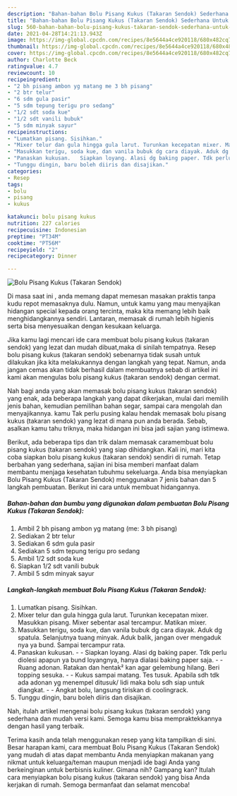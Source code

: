 ```yaml
---
description: "Bahan-bahan Bolu Pisang Kukus (Takaran Sendok) Sederhana Untuk Jualan"
title: "Bahan-bahan Bolu Pisang Kukus (Takaran Sendok) Sederhana Untuk Jualan"
slug: 560-bahan-bahan-bolu-pisang-kukus-takaran-sendok-sederhana-untuk-jualan
date: 2021-04-28T14:21:13.943Z
image: https://img-global.cpcdn.com/recipes/8e5644a4ce920118/680x482cq70/bolu-pisang-kukus-takaran-sendok-foto-resep-utama.jpg
thumbnail: https://img-global.cpcdn.com/recipes/8e5644a4ce920118/680x482cq70/bolu-pisang-kukus-takaran-sendok-foto-resep-utama.jpg
cover: https://img-global.cpcdn.com/recipes/8e5644a4ce920118/680x482cq70/bolu-pisang-kukus-takaran-sendok-foto-resep-utama.jpg
author: Charlotte Beck
ratingvalue: 4.7
reviewcount: 10
recipeingredient:
- "2 bh pisang ambon yg matang me 3 bh pisang"
- "2 btr telur"
- "6 sdm gula pasir"
- "5 sdm tepung terigu pro sedang"
- "1/2 sdt soda kue"
- "1/2 sdt vanili bubuk"
- "5 sdm minyak sayur"
recipeinstructions:
- "Lumatkan pisang. Sisihkan."
- "Mixer telur dan gula hingga gula larut. Turunkan kecepatan mixer. Masukkan pisang. Mixer sebentar asal tercampur. Matikan mixer."
- "Masukkan terigu, soda kue, dan vanila bubuk dg cara diayak. Aduk dg spatula. Selanjutnya tuang minyak. Aduk balik, jangan over mengaduk nya ya bund. Sampai tercampur rata."
- "Panaskan kukusan.   Siapkan loyang. Alasi dg baking paper. Tdk perlu diolesi apapun ya bund loyangnya, hanya dialasi baking paper saja.  Ruang adonan. Ratakan dan hentak² kan agar gelembung hilang. Beri topping sesuka.   Kukus sampai matang. Tes tusuk. Apabila sdh tdk ada adonan yg menempel ditusuk/ lidi maka bolu sdh siap untuk diangkat.   Angkat bolu, langsung tiriskan di coolingrack."
- "Tunggu dingin, baru boleh diiris dan disajikan."
categories:
- Resep
tags:
- bolu
- pisang
- kukus

katakunci: bolu pisang kukus 
nutrition: 227 calories
recipecuisine: Indonesian
preptime: "PT34M"
cooktime: "PT56M"
recipeyield: "2"
recipecategory: Dinner

---
```



![Bolu Pisang Kukus (Takaran Sendok)](https://img-global.cpcdn.com/recipes/8e5644a4ce920118/680x482cq70/bolu-pisang-kukus-takaran-sendok-foto-resep-utama.jpg)

Di masa  saat ini , anda memang dapat memesan masakan praktis tanpa kudu repot memasaknya dulu. Namun, untuk kamu yang mau menyajikan hidangan special kepada orang tercinta, maka kita memang lebih baik menghidangkannya sendiri. Lantaran, memasak di rumah lebih higienis serta bisa menyesuaikan dengan kesukaan keluarga.

Jika kamu lagi mencari ide cara membuat bolu pisang kukus (takaran sendok) yang lezat dan mudah dibuat,maka di sinilah tempatnya. Resep bolu pisang kukus (takaran sendok)  sebenarnya tidak susah untuk dilakukan jika kita melakukannya dengan langkah yang tepat. Namun, anda jangan cemas akan tidak berhasil dalam membuatnya 
sebab di artikel ini kami akan mengulas bolu pisang kukus (takaran sendok) dengan cermat.  



Nah bagi anda yang akan memasak bolu pisang kukus (takaran sendok) yang enak, ada beberapa langkah yang dapat dikerjakan, mulai dari memilih jenis bahan, kemudian pemilihan bahan segar, sampai cara mengolah dan menyajikannya. kamu Tak perlu pusing kalau hendak memasak bolu pisang kukus (takaran sendok) yang lezat di mana pun anda berada. Sebab, asalkan kamu  tahu triknya, maka hidangan ini bisa jadi sajian yang istimewa.

Berikut, ada beberapa tips dan trik dalam memasak caramembuat bolu pisang kukus (takaran sendok) yang siap dihidangkan. Kali ini, mari kita coba siapkan bolu pisang kukus (takaran sendok) sendiri di rumah. Tetap berbahan yang sederhana, sajian ini bisa memberi manfaat dalam membantu menjaga kesehatan tubuhmu sekeluarga. Anda bisa menyiapkan Bolu Pisang Kukus (Takaran Sendok) menggunakan 7 jenis bahan dan 5 langkah pembuatan. Berikut ini cara untuk membuat hidangannya.

<!--inarticleads1-->

##### Bahan-bahan dan bumbu yang digunakan dalam pembuatan Bolu Pisang Kukus (Takaran Sendok):

1. Ambil 2 bh pisang ambon yg matang (me: 3 bh pisang)
1. Sediakan 2 btr telur
1. Sediakan 6 sdm gula pasir
1. Sediakan 5 sdm tepung terigu pro sedang
1. Ambil 1/2 sdt soda kue
1. Siapkan 1/2 sdt vanili bubuk
1. Ambil 5 sdm minyak sayur




<!--inarticleads2-->

##### Langkah-langkah membuat Bolu Pisang Kukus (Takaran Sendok):

1. Lumatkan pisang. Sisihkan.
1. Mixer telur dan gula hingga gula larut. Turunkan kecepatan mixer. Masukkan pisang. Mixer sebentar asal tercampur. Matikan mixer.
1. Masukkan terigu, soda kue, dan vanila bubuk dg cara diayak. Aduk dg spatula. Selanjutnya tuang minyak. Aduk balik, jangan over mengaduk nya ya bund. Sampai tercampur rata.
1. Panaskan kukusan.  -  - Siapkan loyang. Alasi dg baking paper. Tdk perlu diolesi apapun ya bund loyangnya, hanya dialasi baking paper saja. -  - Ruang adonan. Ratakan dan hentak² kan agar gelembung hilang. Beri topping sesuka.  -  - Kukus sampai matang. Tes tusuk. Apabila sdh tdk ada adonan yg menempel ditusuk/ lidi maka bolu sdh siap untuk diangkat.  -  - Angkat bolu, langsung tiriskan di coolingrack.
1. Tunggu dingin, baru boleh diiris dan disajikan.




Nah, itulah artikel mengenai  bolu pisang kukus (takaran sendok)  yang sederhana dan mudah versi kami. Semoga kamu bisa mempraktekkannya dengan hasil yang terbaik. 

Terima kasih anda telah menggunakan resep yang kita tampilkan di sini. Besar harapan kami, cara membuat  Bolu Pisang Kukus (Takaran Sendok) yang mudah di atas dapat membantu Anda menyiapkan makanan yang nikmat untuk keluarga/teman maupun menjadi ide bagi Anda yang berkeinginan untuk berbisnis kuliner. Gimana nih? Gampang kan? Itulah cara menyiapkan bolu pisang kukus (takaran sendok) yang bisa Anda kerjakan di rumah. Semoga bermanfaat dan selamat mencoba!

